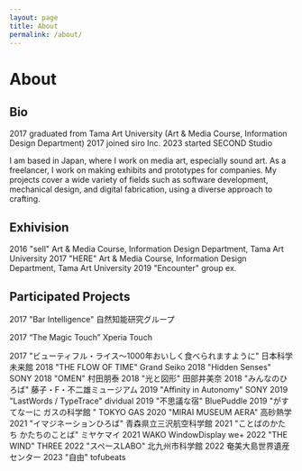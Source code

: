 ```yaml
---
layout: page
title: About
permalink: /about/
---
```


# About
## Bio

2017 graduated from Tama Art University (Art & Media Course, Information Design Department)
2017 joined siro Inc.
2023 started SECOND Studio


I am based in Japan, where I work on media art, especially sound art.  As a freelancer, I work on making exhibits and prototypes for companies. My projects cover a wide variety of fields such as software development, mechanical design, and digital fabrication, using a diverse approach to crafting. 


## Exhivision

2016  "sell" Art & Media Course, Information Design Department, Tama Art University
2017 "HERE" Art & Media Course, Information Design Department, Tama Art University
2019 "Encounter" group  ex.


## Participated Projects

2017 "Bar Intelligence" 自然知能研究グループ

2017 “The Magic Touch” Xperia Touch

2017 "ビューティフル・ライス～1000年おいしく食べられますように" 日本科学未来館
2018 "THE FLOW OF TIME" Grand Seiko
2018 "Hidden Senses" SONY
2018 "OMEN" 村田朋泰
2018 "光と図形" 田部井美奈
2018 "みんなのひろば" 藤子・F・不二雄ミュージアム
2019 "Affinity in Autonomy" SONY
2019 "LastWords / TypeTrace" dividual
2019 "不思議な宿" BluePuddle
2019 "がすてなーに ガスの科学館 " TOKYO GAS
2020 "MIRAI MUSEUM AERA" 高砂熱学
2021 "イマジネーションひろば" 青森県立三沢航空科学館
2021 "ことばのかたち かたちのことば" ミヤケマイ
2021 WAKO WindowDisplay we+
2022 "THE WIND" THREE
2022 "スペースLABO" 北九州市科学館
2022 奄美大島世界遺産センター
2023 "自由" tofubeats